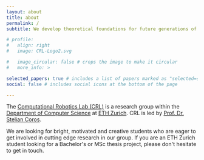 ```yaml
---
layout: about
title: about
permalink: /
subtitle: We develop theoretical foundations for future generations of intelligent robots.

# profile:
#   align: right
#   image: CRL-Logo2.svg

#   image_circular: false # crops the image to make it circular
#   more_info: >

selected_papers: true # includes a list of papers marked as "selected={true}"
social: false # includes social icons at the bottom of the page

---
```


The [Computational Robotics Lab (CRL)](https://crl.ethz.ch) is a research group within the [Department of Computer Science](https://inf.ethz.ch/) at [ETH Zurich](https://www.ethz.ch/en.html). CRL is led by [Prof. Dr. Stelian Coros](https://crl.ethz.ch/people/coros/index.html).

We are looking for bright, motivated and creative students who are eager to get involved in cutting edge research in our group.
If you are an ETH Zurich student looking for a Bachelor's or MSc thesis project, please don't hesitate to get in touch.
